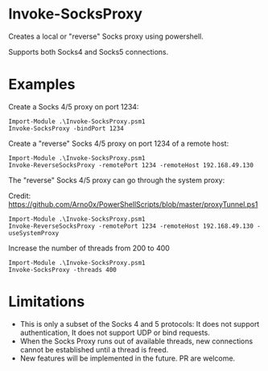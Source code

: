 # Invoke-SocksProxy
Creates a local or "reverse" Socks proxy using powershell.

Supports both Socks4 and Socks5 connections.

# Examples

Create a Socks 4/5 proxy on port 1234:
```
Import-Module .\Invoke-SocksProxy.psm1
Invoke-SocksProxy -bindPort 1234
```

Create a "reverse" Socks 4/5 proxy on port 1234 of a remote host:
```
Import-Module .\Invoke-SocksProxy.psm1
Invoke-ReverseSocksProxy -remotePort 1234 -remoteHost 192.168.49.130
```

The "reverse" Socks 4/5 proxy can go through the system proxy:

Credit: https://github.com/Arno0x/PowerShellScripts/blob/master/proxyTunnel.ps1
```
Import-Module .\Invoke-SocksProxy.psm1
Invoke-ReverseSocksProxy -remotePort 1234 -remoteHost 192.168.49.130 -useSystemProxy
```

Increase the number of threads from 200 to 400
```
Import-Module .\Invoke-SocksProxy.psm1
Invoke-SocksProxy -threads 400
```

# Limitations
- This is only a subset of the Socks 4 and 5 protocols: It does not support authentication, It does not support UDP or bind requests.
- When the Socks Proxy runs out of available threads, new connections cannot be established until a thread is freed.
- New features will be implemented in the future. PR are welcome.



